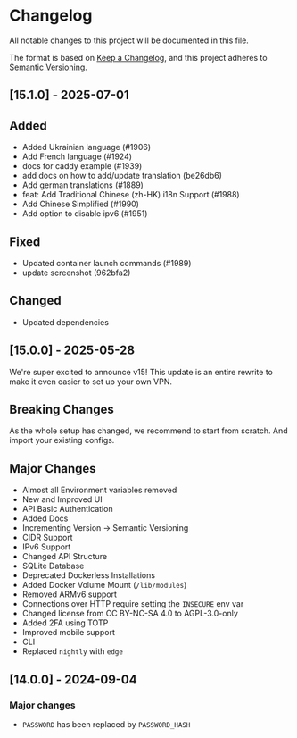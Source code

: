 # Changelog

All notable changes to this project will be documented in this file.

The format is based on [Keep a Changelog](https://keepachangelog.com/en/1.1.0/),
and this project adheres to [Semantic Versioning](https://semver.org/spec/v2.0.0.html).

## [15.1.0] - 2025-07-01

## Added

- Added Ukrainian language (#1906)
- Add French language (#1924)
- docs for caddy example (#1939)
- add docs on how to add/update translation (be26db6)
- Add german translations (#1889)
- feat: Add Traditional Chinese (zh-HK) i18n Support (#1988)
- Add Chinese Simplified (#1990)
- Add option to disable ipv6 (#1951)

## Fixed

- Updated container launch commands (#1989)
- update screenshot (962bfa2)

## Changed

- Updated dependencies

## [15.0.0] - 2025-05-28

We're super excited to announce v15!
This update is an entire rewrite to make it even easier to set up your own VPN.

## Breaking Changes

As the whole setup has changed, we recommend to start from scratch. And import your existing configs.

## Major Changes

- Almost all Environment variables removed
- New and Improved UI
- API Basic Authentication
- Added Docs
- Incrementing Version -> Semantic Versioning
- CIDR Support
- IPv6 Support
- Changed API Structure
- SQLite Database
- Deprecated Dockerless Installations
- Added Docker Volume Mount (`/lib/modules`)
- Removed ARMv6 support
- Connections over HTTP require setting the `INSECURE` env var
- Changed license from CC BY-NC-SA 4.0 to AGPL-3.0-only
- Added 2FA using TOTP
- Improved mobile support
- CLI
- Replaced `nightly` with `edge`

## [14.0.0] - 2024-09-04

### Major changes

- `PASSWORD` has been replaced by `PASSWORD_HASH`
